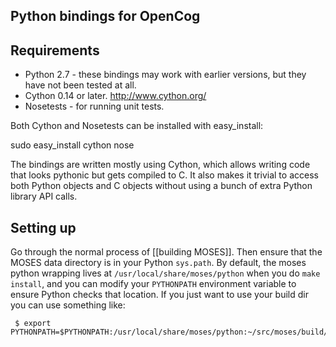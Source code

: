 Python bindings for OpenCog
---------------------------

## Requirements ##

* Python 2.7 - these bindings may work with earlier versions, but they have not been tested at all.
* Cython 0.14 or later. http://www.cython.org/
* Nosetests - for running unit tests.

Both Cython and Nosetests can be installed with easy_install:

 sudo easy_install cython nose

The bindings are written mostly using Cython, which allows writing
code that looks pythonic but gets compiled to C.  It also makes it
trivial to access both Python objects and C objects without using a
bunch of extra Python library API calls.

## Setting up ##

Go through the normal process of [[building MOSES]]. Then ensure that
the MOSES data directory is in your Python `sys.path`. By
default, the moses python wrapping lives at
`/usr/local/share/moses/python` when you do
`make install`, and you can modify your `PYTHONPATH`
environment variable to ensure Python checks that location. If you
just want to use your build dir you can use something like:

```
 $ export PYTHONPATH=$PYTHONPATH:/usr/local/share/moses/python:~/src/moses/build/moses/cython
```
